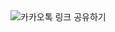 <div id="btnKakao">
    <img src="/img/sns_kakao.png" id="kakao-link-btn" alt="카카오톡 링크 공유하기">
</div>
 
 
<script src="//developers.kakao.com/sdk/js/kakao.min.js"></script>
<script type='text/javascript'>
    //<![CDATA[
    // // 사용할 앱의 JavaScript 키를 설정해 주세요.
    Kakao.init('cd2d454bc7ef7b2d0add48dcc08a5837');
    // // 카카오링크 버튼을 생성합니다. 처음 한번만 호출하면 됩니다.
    Kakao.Link.createScrapButton({
        container: '#kakao-link-btn',
        requestUrl: 'URL 주소 입력',
        templateId : 98757
    });
    //]]>
</script>

